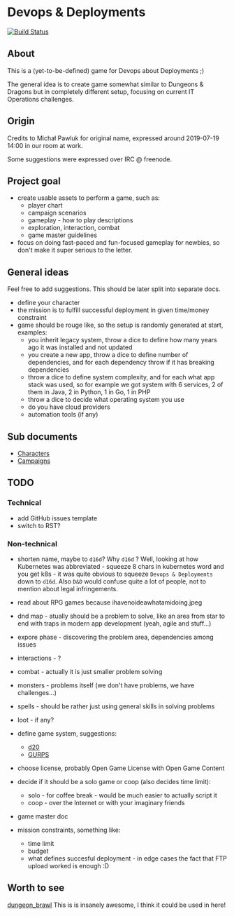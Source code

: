 # Devops & Deployments

[![Build Status](https://travis-ci.org/nvtkaszpir/devops-and-deployments.svg?branch=master)](https://travis-ci.org/nvtkaszpir/devops-and-deployments)

## About

This is a (yet-to-be-defined) game for Devops about Deployments ;)

The general idea is to create game somewhat similar to Dungeons & Dragons but
in completely different setup, focusing on current IT Operations challenges.

## Origin

Credits to Michał Pawluk for original name, expressed around
2019-07-19 14:00 in our room at work.

Some suggestions were expressed over IRC @ freenode.

## Project goal

- create usable assets to perform a game, such as:
  - player chart
  - campaign scenarios
  - gameplay - how to play descriptions
  - exploration, interaction, combat
  - game master guidelines
- focus on doing fast-paced and fun-focused gameplay for newbies,
  so don't make it super serious to the letter.

## General ideas

Feel free to add suggestions. This should be later split into separate docs.

- define your character
- the mission is to fulfill successful deployment in given time/money constraint
- game should be rouge like, so the setup is randomly generated at start,
  examples:
  - you inherit legacy system, throw a dice to define how many years ago it
    was installed and not updated
  - you create a new app, throw a dice to define number of dependencies,
    and for each dependency throw if it has breaking dependencies
  - throw a dice to define system complexity, and for each what app stack
    was used, so for example we got system with 6 services, 2 of them in
    Java, 2 in Python, 1 in Go, 1 in PHP
  - throw a dice to decide what operating system you use
  - do you have cloud providers
  - automation tools (if any)

## Sub documents

- [Characters](Characters.md)
- [Campaigns](Campaigns.md)

## TODO

### Technical

- add GitHub issues template
- switch to RST?

### Non-technical

- shorten name, maybe to `d16d`?
  Why `d16d` ? Well, looking at how Kubernetes was abbreviated -
  squeeze 8 chars in kubernetes word and you get k8s - it was quite
  obvious to squeeze `Devops & Deployments` down to `d16d`.
  Also `D&D`  would confuse quite a lot of people, not to mention about legal infringements.

- read about RPG games because ihavenoideawhatamidoing.jpeg
- dnd map - atually should be a problem to solve, like an area from star to
  end with traps in modern app development (yeah, agile and stuff...)
- expore phase - discovering the problem area, dependencies among issues
- interactions - ?
- combat - actually it is just smaller problem solving
- monsters - problems itself (we don't have problems, we have challenges...)
- spells - should be rather just using general skills in solving problems
- loot - if any?
- define game system, suggestions:
  - [d20](https://en.wikipedia.org/wiki/D20_System)
  - [GURPS](https://en.wikipedia.org/wiki/GURPS)
- choose license, probably Open Game License with Open Game Content
- decide if it should be a solo game or coop (also decides time limit):
  - solo - for coffee break - would be much easier to actually script it
  - coop - over the Internet or with your imaginary friends
- game master doc
- mission constraints, something like:
  - time limit
  - budget
  - what defines succesful deployment - in edge cases the fact that FTP
    upload worked is enough :D

## Worth to see

[dungeon_brawl](https://github.com/jness/dungeon_brawl)
This is is insanely awesome, I think it could be used in here!
